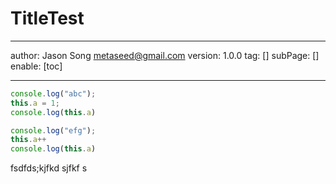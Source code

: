 # TitleTest
---
author: Jason Song <metaseed@gmail.com>
version: 1.0.0
tag: []
subPage: []
enable: [toc]

---
```js
console.log("abc");
this.a = 1;
console.log(this.a)
```
```js
console.log("efg");
this.a++
console.log(this.a)
```

fsdfds;kjfkd sjfkf      s